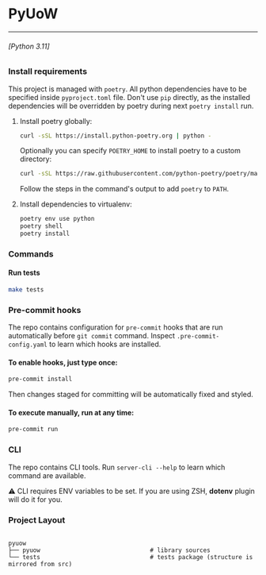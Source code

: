 # PyUoW

***

###### [Python 3.11]


### Install requirements

This project is managed with `poetry`. All python dependencies have to be specified inside `pyproject.toml` file. Don't use `pip` directly, as the installed dependencies will be overridden by poetry during next `poetry install` run.

1. Install poetry globally:
    ```bash
    curl -sSL https://install.python-poetry.org | python -
    ```
   Optionally you can specify `POETRY_HOME` to install poetry to a custom directory:
    ```bash
    curl -sSL https://raw.githubusercontent.com/python-poetry/poetry/master/install-poetry.py | POETRY_HOME=`pwd`/.poetry python -
    ```
   Follow the steps in the command's output to add `poetry` to `PATH`.

2. Install dependencies to virtualenv:
    ```bash
    poetry env use python
    poetry shell
    poetry install
    ```

### Commands

#### Run tests
```bash
make tests
```

### Pre-commit hooks
The repo contains configuration for `pre-commit` hooks that are run automatically before `git commit`
command. Inspect `.pre-commit-config.yaml` to learn which hooks are installed.

#### To enable hooks, just type once:
```bash
pre-commit install
```

Then changes staged for committing will be automatically fixed and styled.

#### To execute manually, run at any time:
```bash
pre-commit run
```

### CLI

The repo contains CLI tools. Run `server-cli --help` to learn which command are available.

:warning: CLI requires ENV variables to be set. If you are using ZSH, **dotenv** plugin will do it for you.

### Project Layout
```

pyuow
├── pyuow                               # library sources
└── tests                               # tests package (structure is mirrored from src)
```
